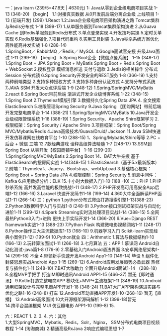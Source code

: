 一：java learn (239/5=47.8天 | 4630元)
    1: Java从零到企业级电商项目实战  1-13 (348-20)   【begin】
    1.1:对接真实数据 从0开发前后端分离企业级
        上线项目 1-13 (前端开发) (299)
        1.React
    1.2:Java企业级电商项目架构演进之路 Tomcat集群
            与Redis分布式 1-18 (399-17)
        1.从单服务器到Tomcat集群架构演进
        2.从Guava Cache 到Redis单服务到Redis分布式
        3.单点登录实现
        4.开发技巧实操
        5.定时关单实现
        6.Redis基础强化
        7.项目代码重构
        8.实用工具封装
    3.Java秒杀系统方案优化 高性能高并发实战 1-8 (288-14)  
        1.SpringBoot／ RabbitMQ ／Redis／ MySQL
    4.Google面试官亲授 升级Java面试 1-11 (299-18)   【begin】
    5.Spring Boot企业【微信点餐系统】 1-15 (348-17) 
        1.Spring Boot + JPA Spring Boot + MyBatis
          Spring Boot + Redis   Spring Boot + WebSocket
        2.授权登录  模板消息推送  支付与退款
        3.Jedis的相关操作    分布式Session  分布式锁
    6.Spring Security开发安全的REST服务 1-8 (366-19)
        1.支持两种前端类型
        2.支持多种授权方式
        3.支持多种身份认证方式
        4.支持分布式系统
    7.JAVA SSM 开发大众点评后端 1-9 (248-12)
        1.Spring/SpringMVC/MyBatis
        2.react
    8.Spring Boot带前后端 渐进式开发企业级博客系统 1-22 (348-15)
        1.Spring Boot
        2.Thymeleaf模版引擎
        3.数据持久化Spring Data JPA
        4. 全文搜索ElasticSearch
        5.权限管理Spring Security
    9.Java Spring 【团购网站】带前后端开发完整电商平台 1-14 (388-21)
        1.Spring/SpringMVC/MyBatis 
    10.Java开发企业级权限管理系统 1-18 (388-19)
        1.Spring Security、Apache Shiro框架学习
        2.权限框架：Spring Security / Apache Shiro
        3.项目框架：Spring Boot/Spring MVC/Mybatis/Redis
        4.Java高级技术/Guava/Druid/ Jackson
    11.Java SSM快速开发仿慕课网在线教育平台 1-10 (288-15)
        1、Spring/Mybatis/Shiro等等
        2.PC + 后台 + 微信 三端
    12.7款经典游戏 诠释高级算法精髓 1-7 (248-17)
    13.SSM到Spring Boot 从零开发【校园商铺平台】 1-16 (299-20)
        1.Spring/SpringMVC/MyBatis
        2.Spring Boot
    14、BAT大牛亲授 基于ElasticSearch的搜房网实战 1-14(348-15)
        1.ElasticSearch（基于5.x最新版本）
        2.前端：Thymeleaf、Jquery、Bootstrap、webUpLoad
        3.基础核心框架：Spring Boot + Spring Data JPA
        4.权限控制：Spring Security
        5.消息中间件：Kafka
        6.应用数据分析：ELK
    15.十小时大数据入门1-10 (188 -10)
二：PHP
    1.PHP秒杀系统 高并发高性能的极致挑战1-11   (348-17)
    2.PHP开发高可用高安全App后端1-12 (166-16)
    3.Laravel 快速开发简书1-18    (199-14)
    4.360大牛全面解读PHP面试1-11    (266-14)
三：python
    1.python分布式爬虫打造搜索引擎1-13(388-23)
    2.Python3数据科学入门与实战1-8 (248-9)
    3.Python接口测试框架实战与自动化进阶1-11 (299-12)
    4.Spark Streaming实时流处理项目实战1-14  (388-15)
    5.全网最热Python3入门+进阶 更快上手实际开发1-14 (366-20) 
    6.Vue+Django REST framework实战1-13   (388-23)
    7.Python Flask 构建微电影视频网站1-11 (248-17)
    8.Python操作三大主流数据库1-13   (168-10)
    9.机器学习入门 Scikit-learn实现经典小案例(1-12) (199-9)
    10.Python就业
四：Arithmetic
    1.算法与数据结构1-10   (166-13)
    2.玩转算法面试1-11    (266-18)
    3.七月算法
五：APP
    1.慕课网 Android自动化测试-java篇1-8    (179-9)
    2.零基础入门Android语法界面
    3.安卓网络层架构1-14   (299-18)        不全
    4.带领新手快速开发Android App1-10 (149-14) 毕设
    5.组件化封装思想实战Android App 1-15 (269-12)
    6.Android应用发展趋势必备武器 热修复与插件化1-11 (248-10)
    7.BAT大咖助力 全面升级Android面试1-14 （288-18）
    8.全程MVP手把手 打造IM即时通讯Android APP1-15 (466-37)  暂无【即时通讯】
    9.Kotlin打造完整电商APP 模块化+MVP+主流框架1-11  (348-19)
    10.Android通用框架设计与完整电商APP开发1-18  (348-24) 
    11.BAT大厂APP架构演进实践与优化之路1-16   (248-8)  打车
    12.Android互动直播APP开发1-10 (268-16)            暂无【直播】
    13.Android高级面试 10大开源框架源码解析 1-12 (399-18)暂无  
    14.跨平台混编框架 MUI 仿豆瓣电影 APP1-10     (199-8)
    15.

六：REACT
    1.
    2.
    3.
    4.
六：其他  
    1.大型SpringMVC，Mybatis，Redis，Solr，Nginx，
        SSM分布式电商项目视频教程  1-14 (淘淘商城)
    2.精通高级RxJava 2响应式编程思想 1-7
    
    
    
    